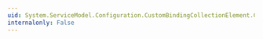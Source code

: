```yaml
---
uid: System.ServiceModel.Configuration.CustomBindingCollectionElement.ConfiguredBindings
internalonly: False
---
```

